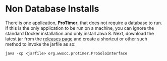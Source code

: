 # Non Database Installs

There is one application, **ProTimer**, that does not require a database to run.
If this is the only application to be run on a machine, you can ignore the standard Docker
installation and only install Java 8.  Next, download the latest jar from the
[releases page](https://github.com/drytoastman/scorekeeperfrontend/releases) and create a shortcut
or other such method to invoke the jarfile as so:

    java -cp <jarfile> org.wwscc.protimer.ProSoloInterface

